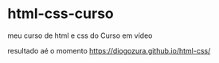 # html-css-curso
 meu curso de html e css do Curso em vídeo

resultado aé o momento https://diogozura.github.io/html-css/

